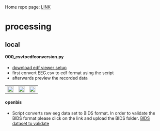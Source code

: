 Home repo page: [LINK](https://github.com/neuramod/neuramod_data)

# processing
## local
#### 000_csvtoedfconversion.py
* [download edf viewer setup](https://www.teuniz.net/edfbrowser/)
* first convert EEG.csv to edf format using the script
* afterwards preview the recorded data


<table>
<tr>
<td><img src="https://user-images.githubusercontent.com/87472076/227936682-26f48a44-cedc-48a0-b40e-995391fec5f2.PNG"  alt="" width = 100% height = auto></td>
<td><img src="https://user-images.githubusercontent.com/87472076/227936773-6e0d2d2d-b93f-4f29-bff6-b6b292a21ab7.PNG"  alt="" width = 100% height = auto></td>
<td><img src="https://user-images.githubusercontent.com/87472076/227936900-23d824ee-4170-49ed-8ed6-8be509e648d3.png"  alt="" width = 100% height = auto></td>
</tr>
</table>


#### openbis
* Script converts raw eeg data set to BIDS format. In order to validate the BIDS format please click on the link and upload the BIDS folder. [BIDS dataset to validate](https://bids-standard.github.io/bids-validator/)



